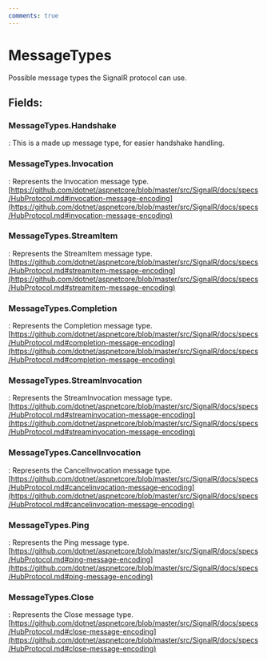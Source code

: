 ```yaml
---
comments: true
---
```

# MessageTypes

Possible message types the SignalR protocol can use. 

## **Fields**:
### **MessageTypes.Handshake**
: This is a made up message type, for easier handshake handling. 
### **MessageTypes.Invocation**
: Represents the Invocation message type. [https://github.com/dotnet/aspnetcore/blob/master/src/SignalR/docs/specs/HubProtocol.md#invocation-message-encoding](https://github.com/dotnet/aspnetcore/blob/master/src/SignalR/docs/specs/HubProtocol.md#invocation-message-encoding)
### **MessageTypes.StreamItem**
: Represents the StreamItem message type. [https://github.com/dotnet/aspnetcore/blob/master/src/SignalR/docs/specs/HubProtocol.md#streamitem-message-encoding](https://github.com/dotnet/aspnetcore/blob/master/src/SignalR/docs/specs/HubProtocol.md#streamitem-message-encoding)
### **MessageTypes.Completion**
: Represents the Completion message type. [https://github.com/dotnet/aspnetcore/blob/master/src/SignalR/docs/specs/HubProtocol.md#completion-message-encoding](https://github.com/dotnet/aspnetcore/blob/master/src/SignalR/docs/specs/HubProtocol.md#completion-message-encoding)
### **MessageTypes.StreamInvocation**
: Represents the StreamInvocation message type. [https://github.com/dotnet/aspnetcore/blob/master/src/SignalR/docs/specs/HubProtocol.md#streaminvocation-message-encoding](https://github.com/dotnet/aspnetcore/blob/master/src/SignalR/docs/specs/HubProtocol.md#streaminvocation-message-encoding)
### **MessageTypes.CancelInvocation**
: Represents the CancelInvocation message type. [https://github.com/dotnet/aspnetcore/blob/master/src/SignalR/docs/specs/HubProtocol.md#cancelinvocation-message-encoding](https://github.com/dotnet/aspnetcore/blob/master/src/SignalR/docs/specs/HubProtocol.md#cancelinvocation-message-encoding)
### **MessageTypes.Ping**
: Represents the Ping message type. [https://github.com/dotnet/aspnetcore/blob/master/src/SignalR/docs/specs/HubProtocol.md#ping-message-encoding](https://github.com/dotnet/aspnetcore/blob/master/src/SignalR/docs/specs/HubProtocol.md#ping-message-encoding)
### **MessageTypes.Close**
: Represents the Close message type. [https://github.com/dotnet/aspnetcore/blob/master/src/SignalR/docs/specs/HubProtocol.md#close-message-encoding](https://github.com/dotnet/aspnetcore/blob/master/src/SignalR/docs/specs/HubProtocol.md#close-message-encoding)